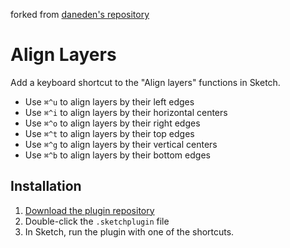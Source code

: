 forked from [daneden's repository](https://github.com/daneden/sketch-align-layers)

# Align Layers
Add a keyboard shortcut to the "Align layers" functions in
Sketch.

- Use `⌘^u` to align layers by their left edges
- Use `⌘^i` to align layers by their horizontal centers
- Use `⌘^o` to align layers by their right edges
- Use `⌘^t` to align layers by their top edges
- Use `⌘^g` to align layers by their vertical centers
- Use `⌘^b` to align layers by their bottom edges

## Installation
1. [Download the plugin repository](https://github.com/daneden/sketch-align-layers/archive/master.zip)
2. Double-click the `.sketchplugin` file
3. In Sketch, run the plugin with one of the shortcuts.
